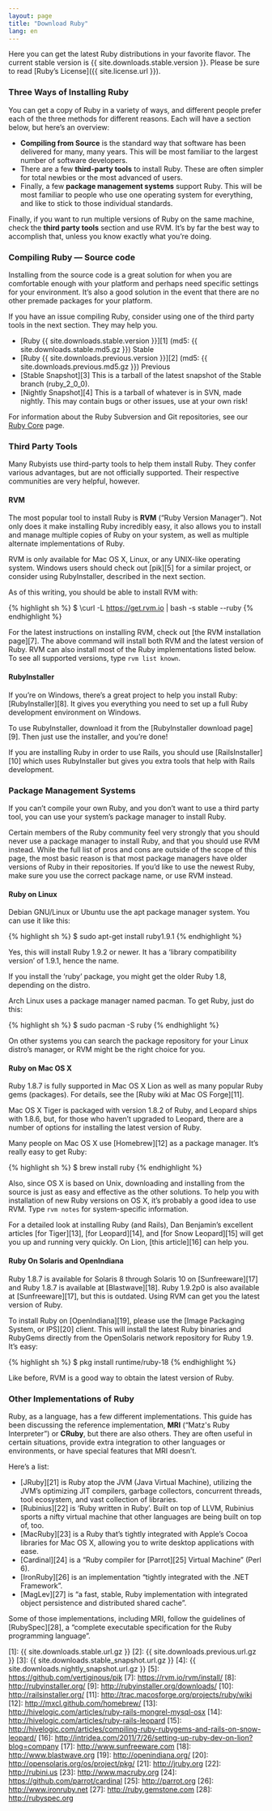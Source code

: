 ```yaml
---
layout: page
title: "Download Ruby"
lang: en
---
```


Here you can get the latest Ruby distributions in your favorite flavor.
The current stable version is {{ site.downloads.stable.version }}.
Please be sure to read [Ruby’s License]({{ site.license.url }}).

### Three Ways of Installing Ruby

You can get a copy of Ruby in a variety of ways, and different people
prefer each of the three methods for different reasons. Each will have a
section below, but here’s an overview:

* **Compiling from Source** is the standard way that software has been
  delivered for many, many years. This will be most familiar to the
  largest number of software developers.
* There are a few **third-party tools** to install Ruby. These are often
  simpler for total newbies or the most advanced of users.
* Finally, a few **package management systems** support Ruby. This will
  be most familiar to people who use one operating system for
  everything, and like to stick to those individual standards.

Finally, if you want to run multiple versions of Ruby on the same
machine, check the **third party tools** section and use RVM. It’s by
far the best way to accomplish that, unless you know exactly what you’re
doing.

### Compiling Ruby — Source code

Installing from the source code is a great solution for when you are
comfortable enough with your platform and perhaps need specific settings
for your environment. It’s also a good solution in the event that there
are no other premade packages for your platform.

If you have an issue compiling Ruby, consider using one of the third
party tools in the next section. They may help you.

* [Ruby {{ site.downloads.stable.version }}][1]
  (md5:&nbsp;{{ site.downloads.stable.md5.gz }}) Stable
* [Ruby {{ site.downloads.previous.version }}][2]
  (md5:&nbsp;{{ site.downloads.previous.md5.gz }}) Previous
* [Stable Snapshot][3] This is a tarball of the latest snapshot of the
  Stable branch (ruby\_2\_0\_0).
* [Nightly Snapshot][4] This is a tarball of whatever is in SVN, made
  nightly. This may contain bugs or other issues, use at your own risk!

For information about the Ruby Subversion and Git repositories, see our
[Ruby Core](/en/community/ruby-core/) page.

### Third Party Tools

Many Rubyists use third-party tools to help them install Ruby. They
confer various advantages, but are not officially supported. Their
respective communities are very helpful, however.

#### RVM

The most popular tool to install Ruby is **RVM** (“Ruby Version Manager”).
Not only does it make installing Ruby incredibly easy, it also
allows you to install and manage multiple copies of Ruby on your system,
as well as multiple alternate implementations of Ruby.

RVM is only available for Mac OS X, Linux, or any UNIX-like operating
system. Windows users should check out [pik][5] for a similar project,
or consider using RubyInstaller, described in the next section.

As of this writing, you should be able to install RVM with:

{% highlight sh %}
$ \curl -L https://get.rvm.io | bash -s stable --ruby
{% endhighlight %}

For the latest instructions on installing RVM, check out [the RVM
installation page][7]. The above command will install both RVM and the
latest version of Ruby. RVM can also install most of the Ruby
implementations listed below. To see all supported versions, type `rvm
list known`.

#### RubyInstaller

If you’re on Windows, there’s a great project to help you install Ruby:
[RubyInstaller][8]. It gives you everything you need to set up a full
Ruby development environment on Windows.

To use RubyInstaller, download it from the [RubyInstaller download
page][9]. Then just use the installer, and you’re done!

If you are installing Ruby in order to use Rails, you should use
[RailsInstaller][10] which uses RubyInstaller but gives you extra tools
that help with Rails development.

### Package Management Systems

If you can’t compile your own Ruby, and you don’t want to use a third
party tool, you can use your system’s package manager to install Ruby.

Certain members of the Ruby community feel very strongly that you should
never use a package manager to install Ruby, and that you should use RVM
instead. While the full list of pros and cons are outside of the scope
of this page, the most basic reason is that most package managers have
older versions of Ruby in their repositories. If you’d like to use the
newest Ruby, make sure you use the correct package name, or use RVM
instead.

#### Ruby on Linux

Debian GNU/Linux or Ubuntu use the apt package manager system.
You can use it like this:

{% highlight sh %}
$ sudo apt-get install ruby1.9.1
{% endhighlight %}

Yes, this will install Ruby 1.9.2 or newer. It has a ‘library
compatibility version’ of 1.9.1, hence the name.

If you install the ‘ruby’ package, you might get the older Ruby 1.8,
depending on the distro.

Arch Linux uses a package manager named pacman. To get Ruby, just do
this:

{% highlight sh %}
$ sudo pacman -S ruby
{% endhighlight %}

On other systems you can search the package repository for your
Linux distro’s manager, or RVM might be the right choice for you.

#### Ruby on Mac OS X

Ruby 1.8.7 is fully supported in Mac OS X Lion as well as many popular
Ruby gems (packages). For details, see the [Ruby wiki at Mac OS
Forge][11].

Mac OS X Tiger is packaged with version 1.8.2 of Ruby, and Leopard ships
with 1.8.6, but, for those who haven’t upgraded to Leopard, there are a
number of options for installing the latest version of Ruby.

Many people on Mac OS X use [Homebrew][12] as a package manager. It’s
really easy to get Ruby:

{% highlight sh %}
$ brew install ruby
{% endhighlight %}

Also, since OS X is based on Unix, downloading and installing from the
source is just as easy and effective as the other solutions. To help you
with installation of new Ruby versions on OS X, it’s probably a good
idea to use RVM. Type `rvm notes` for system-specific information.

For a detailed look at installing Ruby (and Rails), Dan Benjamin’s
excellent articles [for Tiger][13], [for Leopard][14], and [for Snow
Leopard][15] will get you up and running very quickly. On Lion, [this
article][16] can help you.

#### Ruby On Solaris and OpenIndiana

Ruby 1.8.7 is available for Solaris 8 through Solaris 10 on
[Sunfreeware][17] and Ruby 1.8.7 is available at [Blastwave][18].
Ruby 1.9.2p0 is also available at [Sunfreeware][17], but this is outdated.
Using RVM can get you the latest version of Ruby.

To install Ruby on [OpenIndiana][19], please use the [Image Packaging
System, or IPS][20] client. This will install the latest Ruby binaries
and RubyGems directly from the OpenSolaris network repository for
Ruby 1.9. It’s easy:

{% highlight sh %}
$ pkg install runtime/ruby-18
{% endhighlight %}

Like before, RVM is a good way to obtain the latest version of Ruby.

### Other Implementations of Ruby

Ruby, as a language, has a few different implementations. This guide has
been discussing the reference implementation, **MRI** (“Matz's Ruby
Interpreter”) or **CRuby**, but there are also others.
They are often useful in certain situations, provide extra
integration to other languages or environments, or have special features
that MRI doesn’t.

Here’s a list:

* [JRuby][21] is Ruby atop the JVM (Java Virtual Machine), utilizing the
  JVM’s optimizing JIT compilers, garbage collectors, concurrent
  threads, tool ecosystem, and vast collection of libraries.
* [Rubinius][22] is ‘Ruby written in Ruby’. Built on top of LLVM,
  Rubinius sports a nifty virtual machine that other languages are being
  built on top of, too.
* [MacRuby][23] is a Ruby that’s tightly integrated with Apple’s Cocoa
  libraries for Mac OS X, allowing you to write desktop applications
  with ease.
* [Cardinal][24] is a “Ruby compiler for [Parrot][25] Virtual Machine”
  (Perl 6).
* [IronRuby][26] is an implementation “tightly integrated with the .NET
  Framework”.
* [MagLev][27] is “a fast, stable, Ruby implementation with integrated
  object persistence and distributed shared cache”.

Some of those implementations, including MRI, follow the guidelines of
[RubySpec][28], a “complete executable specification for the Ruby
programming language”.



[1]: {{ site.downloads.stable.url.gz }}
[2]: {{ site.downloads.previous.url.gz }}
[3]: {{ site.downloads.stable_snapshot.url.gz }}
[4]: {{ site.downloads.nightly_snapshot.url.gz }}
[5]: https://github.com/vertiginous/pik
[7]: https://rvm.io/rvm/install/
[8]: http://rubyinstaller.org/
[9]: http://rubyinstaller.org/downloads/
[10]: http://railsinstaller.org/
[11]: http://trac.macosforge.org/projects/ruby/wiki
[12]: http://mxcl.github.com/homebrew/
[13]: http://hivelogic.com/articles/ruby-rails-mongrel-mysql-osx
[14]: http://hivelogic.com/articles/ruby-rails-leopard
[15]: http://hivelogic.com/articles/compiling-ruby-rubygems-and-rails-on-snow-leopard/
[16]: http://intridea.com/2011/7/26/setting-up-ruby-dev-on-lion?blog=company
[17]: http://www.sunfreeware.com
[18]: http://www.blastwave.org
[19]: http://openindiana.org/
[20]: http://opensolaris.org/os/project/pkg/
[21]: http://jruby.org
[22]: http://rubini.us
[23]: http://www.macruby.org
[24]: https://github.com/parrot/cardinal
[25]: http://parrot.org
[26]: http://www.ironruby.net
[27]: http://ruby.gemstone.com
[28]: http://rubyspec.org
